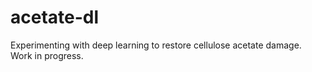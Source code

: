 # acetate-dl
Experimenting with deep learning to restore cellulose acetate damage. Work in progress.
